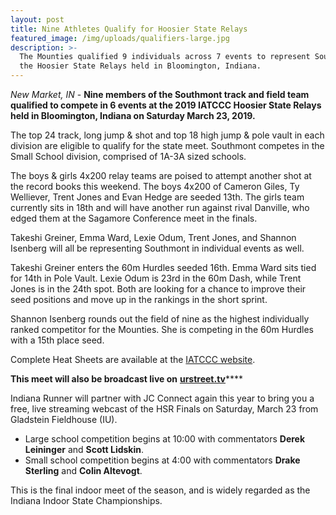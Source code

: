 ```yaml
---
layout: post
title: Nine Athletes Qualify for Hoosier State Relays
featured_image: /img/uploads/qualifiers-large.jpg
description: >-
  The Mounties qualified 9 individuals across 7 events to represent Southmont at
  the Hoosier State Relays held in Bloomington, Indiana.
---
```

_New Market, IN_ - **Nine members of the Southmont track and field team qualified to compete in 6 events at the 2019 IATCCC Hoosier State Relays held in Bloomington, Indiana on Saturday March 23, 2019.**

The top 24 track, long jump & shot and top 18 high jump & pole vault in each division are eligible to qualify for the state meet. Southmont competes in the Small School division, comprised of 1A-3A sized schools.

The boys & girls 4x200 relay teams are poised to attempt another shot at the record books this weekend. The boys 4x200 of Cameron Giles, Ty Welliever, Trent Jones and Evan Hedge are seeded 13th. The girls team currently sits in 18th and will have another run against rival Danville, who edged them at the Sagamore Conference meet in the finals.

Takeshi Greiner, Emma Ward, Lexie Odum, Trent Jones, and Shannon Isenberg will all be representing Southmont in individual events as well.

Takeshi Greiner enters the 60m Hurdles seeded 16th. Emma Ward sits tied for 14th in Pole Vault. Lexie Odum is 23rd in the 60m Dash, while Trent Jones is in the 24th spot. Both are looking for a chance to improve their seed positions and move up in the rankings in the short sprint.

Shannon Isenberg rounds out the field of nine as the highest individually ranked competitor for the Mounties. She is competing in the 60m Hurdles with a 15th place seed.

Complete Heat Sheets are available at the [IATCCC website](http://www.alphatiming.net/files/hsr-small-school-perf-list-as-of-3.20-3.45pm.pdf).

**This meet will also be broadcast live on** [**urstreet.tv**](www.urstreet.tv/)****

Indiana Runner will partner with JC Connect again this year to bring you a free, live streaming webcast of the HSR Finals on Saturday, March 23 from Gladstein Fieldhouse (IU).

* Large school competition begins at 10:00 with commentators **Derek Leininger** and **Scott Lidskin**.
* Small school competition begins at 4:00 with commentators **Drake Sterling** and **Colin Altevogt**.

This is the final indoor meet of the season, and is widely regarded as the Indiana Indoor State Championships.
